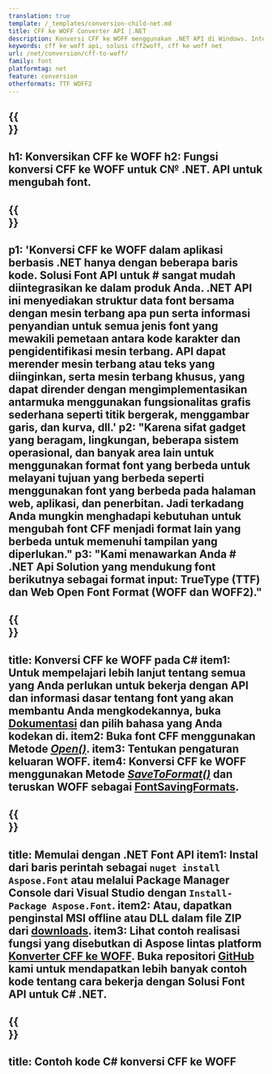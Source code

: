 ```yaml
---
translation: true
template: /_templates/conversion-child-net.md
title: CFF ke WOFF Converter API |.NET
description: Konversi CFF ke WOFF menggunakan .NET API di Windows. Integrasikan fungsionalitas konversi font CFF ke WOFF asli ini ke dalam solusi Anda sendiri.
keywords: cff ke woff api, solusi cff2woff, cff ke woff net
url: /net/conversion/cff-to-woff/
family: font
platformtag: net
feature: conversion
otherformats: TTF WOFF2
---
```


{{<section banner>}}
---
h1: Konversikan CFF ke WOFF
h2: Fungsi konversi CFF ke WOFF untuk C№ .NET. API untuk mengubah font.
---

{{<section overview>}}
---
p1: 'Konversi CFF ke WOFF dalam aplikasi berbasis .NET hanya dengan beberapa baris kode. Solusi Font API untuk # sangat mudah diintegrasikan ke dalam produk Anda. .NET API ini menyediakan struktur data font bersama dengan mesin terbang apa pun serta informasi penyandian untuk semua jenis font yang mewakili pemetaan antara kode karakter dan pengidentifikasi mesin terbang. API dapat merender mesin terbang atau teks yang diinginkan, serta mesin terbang khusus, yang dapat dirender dengan mengimplementasikan antarmuka menggunakan fungsionalitas grafis sederhana seperti titik bergerak, menggambar garis, dan kurva, dll.'
p2: "Karena sifat gadget yang beragam, lingkungan, beberapa sistem operasional, dan banyak area lain untuk menggunakan format font yang berbeda untuk melayani tujuan yang berbeda seperti menggunakan font yang berbeda pada halaman web, aplikasi, dan penerbitan. Jadi terkadang Anda mungkin menghadapi kebutuhan untuk mengubah font CFF menjadi format lain yang berbeda untuk memenuhi tampilan yang diperlukan."
p3: "Kami menawarkan Anda # .NET Api Solution yang mendukung font berikutnya sebagai format input: TrueType (TTF) dan Web Open Font Format (WOFF dan WOFF2)."
---

{{<section feature1>}}
---
title: Konversi CFF ke WOFF pada C#
item1: Untuk mempelajari lebih lanjut tentang semua yang Anda perlukan untuk bekerja dengan API dan informasi dasar tentang font yang akan membantu Anda mengkodekannya, buka [Dokumentasi](https://docs.aspose.com/font/) dan pilih bahasa yang Anda kodekan di.
item2: Buka font CFF menggunakan Metode [*Open()*](https://reference.aspose.com/font/net/aspose.font/font/open/).
item3: Tentukan pengaturan keluaran WOFF.
item4: Konversi CFF ke WOFF menggunakan Metode [*SaveToFormat()*](https://reference.aspose.com/font/net/aspose.font/font/savetoformat/) dan teruskan WOFF sebagai [FontSavingFormats](https://reference.aspose.com/font/net/aspose.font/fontsavingformats/).
---

{{<section feature2>}}
---
title: Memulai dengan .NET Font API
item1: Instal dari baris perintah sebagai ```nuget install Aspose.Font``` atau melalui Package Manager Console dari Visual Studio dengan ```Install-Package Aspose.Font```.
item2: Atau, dapatkan penginstal MSI offline atau DLL dalam file ZIP dari [downloads](https://downloads.aspose.com/font/net).
item3: Lihat contoh realisasi fungsi yang disebutkan di Aspose lintas platform [Konverter CFF ke WOFF](https://products.aspose.app/font/conversion/cff-to-woff). Buka repositori [GitHub](https://github.com/aspose-font/Aspose.Font-Documentation/tree/master/net-examples) kami untuk mendapatkan lebih banyak contoh kode tentang cara bekerja dengan Solusi Font API untuk C# .NET.
---

{{<section codeexample>}}
---
title: Contoh kode C# konversi CFF ke WOFF
---